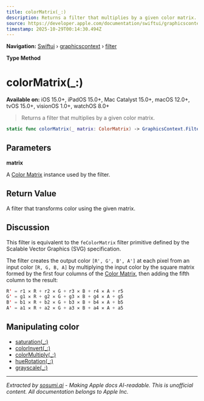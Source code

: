 ```yaml
---
title: colorMatrix(_:)
description: Returns a filter that multiplies by a given color matrix.
source: https://developer.apple.com/documentation/swiftui/graphicscontext/filter/colormatrix(_:)
timestamp: 2025-10-29T00:14:30.494Z
---
```


**Navigation:** [Swiftui](/documentation/swiftui) › [graphicscontext](/documentation/swiftui/graphicscontext) › [filter](/documentation/swiftui/graphicscontext/filter)

**Type Method**

# colorMatrix(_:)

**Available on:** iOS 15.0+, iPadOS 15.0+, Mac Catalyst 15.0+, macOS 12.0+, tvOS 15.0+, visionOS 1.0+, watchOS 8.0+

> Returns a filter that multiplies by a given color matrix.

```swift
static func colorMatrix(_ matrix: ColorMatrix) -> GraphicsContext.Filter
```

## Parameters

**matrix**

A [Color Matrix](/documentation/swiftui/colormatrix) instance used by the filter.



## Return Value

A filter that transforms color using the given matrix.

## Discussion

This filter is equivalent to the `feColorMatrix` filter primitive defined by the Scalable Vector Graphics (SVG) specification.

The filter creates the output color `[R', G', B', A']` at each pixel from an input color `[R, G, B, A]` by multiplying the input color by the square matrix formed by the first four columns of the [Color Matrix](/documentation/swiftui/colormatrix), then adding the fifth column to the result:

```swift
R' = r1 ✕ R + r2 ✕ G + r3 ✕ B + r4 ✕ A + r5
G' = g1 ✕ R + g2 ✕ G + g3 ✕ B + g4 ✕ A + g5
B' = b1 ✕ R + b2 ✕ G + b3 ✕ B + b4 ✕ A + b5
A' = a1 ✕ R + a2 ✕ G + a3 ✕ B + a4 ✕ A + a5
```

## Manipulating color

- [saturation(_:)](/documentation/swiftui/graphicscontext/filter/saturation(_:))
- [colorInvert(_:)](/documentation/swiftui/graphicscontext/filter/colorinvert(_:))
- [colorMultiply(_:)](/documentation/swiftui/graphicscontext/filter/colormultiply(_:))
- [hueRotation(_:)](/documentation/swiftui/graphicscontext/filter/huerotation(_:))
- [grayscale(_:)](/documentation/swiftui/graphicscontext/filter/grayscale(_:))

---

*Extracted by [sosumi.ai](https://sosumi.ai) - Making Apple docs AI-readable.*
*This is unofficial content. All documentation belongs to Apple Inc.*
